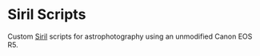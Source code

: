  # Siril Scripts

 Custom [Siril](https://siril.org/) scripts for astrophotography using an unmodified Canon EOS R5.
